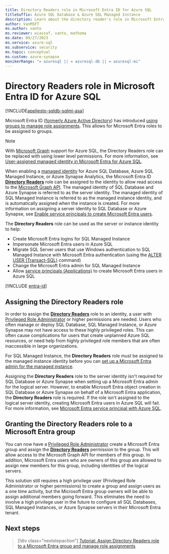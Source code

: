 ```yaml
---
title: Directory Readers role in Microsoft Entra ID for Azure SQL
titleSuffix: Azure SQL Database & Azure SQL Managed Instance
description: Learn about the directory reader's role in Microsoft Entra for Azure SQL.
author: VanMSFT
ms.author: vanto
ms.reviewer: wiassaf, vanto, mathoma
ms.date: 09/27/2023
ms.service: azure-sql
ms.subservice: security
ms.topic: conceptual
ms.custom: azure-synapse
monikerRange: "= azuresql || = azuresql-db || = azuresql-mi"
---
```


# Directory Readers role in Microsoft Entra ID for Azure SQL

[!INCLUDE[appliesto-sqldb-sqlmi-asa](../includes/appliesto-sqldb-sqlmi-asa.md)]

Microsoft Entra ID ([formerly Azure Active Directory](/entra/fundamentals/new-name)) has introduced [using groups to manage role assignments](/azure/active-directory/roles/groups-concept). This allows for Microsoft Entra roles to be assigned to groups.

> [!NOTE]
> With [Microsoft Graph](/graph/overview) support for Azure SQL, the Directory Readers role can be replaced with using lower level permissions. For more information, see [User-assigned managed identity in Microsoft Entra for Azure SQL](authentication-azure-ad-user-assigned-managed-identity.md).

When enabling a [managed identity](/azure/active-directory/managed-identities-azure-resources/overview#managed-identity-types) for Azure SQL Database, Azure SQL Managed Instance, or Azure Synapse Analytics, the Microsoft Entra ID [**Directory Readers**](/azure/active-directory/roles/permissions-reference#directory-readers) role can be assigned to the identity to allow read access to the [Microsoft Graph API](/graph/overview). The managed identity of SQL Database and Azure Synapse is referred to as the server identity. The managed identity of SQL Managed Instance is referred to as the managed instance identity, and is automatically assigned when the instance is created. For more information on assigning a server identity to SQL Database or Azure Synapse, see [Enable service principals to create Microsoft Entra users](authentication-aad-service-principal.md#enable-service-principals-to-create-azure-ad-users).

The **Directory Readers** role can be used as the server or instance identity to help:

- Create Microsoft Entra logins for SQL Managed Instance
- Impersonate Microsoft Entra users in Azure SQL
- Migrate SQL Server users that use Windows authentication to SQL Managed Instance with Microsoft Entra authentication (using the [ALTER USER (Transact-SQL)](/sql/t-sql/statements/alter-user-transact-sql?view=azuresqldb-mi-current&preserve-view=true#d-map-the-user-in-the-database-to-an-azure-ad-login-after-migration) command)
- Change the Microsoft Entra admin for SQL Managed Instance
- Allow [service principals (Applications)](authentication-aad-service-principal.md) to create Microsoft Entra users in Azure SQL

[!INCLUDE [entra-id](../includes/entra-id.md)]

## Assigning the Directory Readers role

In order to assign the [**Directory Readers**](/azure/active-directory/roles/permissions-reference#directory-readers) role to an identity, a user with [Privileged Role Administrator](/azure/active-directory/roles/permissions-reference#privileged-role-administrator) or higher permissions are needed. Users who often manage or deploy SQL Database, SQL Managed Instance, or Azure Synapse may not have access to these highly privileged roles. This can often cause complications for users that create unplanned Azure SQL resources, or need help from highly privileged role members that are often inaccessible in large organizations.

For SQL Managed Instance, the **Directory Readers** role must be assigned to the managed instance identity before you can [set up a Microsoft Entra admin for the managed instance](authentication-aad-configure.md#provision-azure-ad-admin-sql-managed-instance). 

Assigning the **Directory Readers** role to the server identity isn't required for SQL Database or Azure Synapse when setting up a Microsoft Entra admin for the logical server. However, to enable Microsoft Entra object creation in SQL Database or Azure Synapse on behalf of a Microsoft Entra application, the **Directory Readers** role is required. If the role isn't assigned to the logical server identity, creating Microsoft Entra users in Azure SQL will fail. For more information, see [Microsoft Entra service principal with Azure SQL](authentication-aad-service-principal.md).

<a name='granting-the-directory-readers-role-to-an-azure-ad-group'></a>

## Granting the Directory Readers role to a Microsoft Entra group

You can now have a [Privileged Role Administrator](/azure/active-directory/roles/permissions-reference#privileged-role-administrator) create a Microsoft Entra group and assign the [**Directory Readers**](/azure/active-directory/roles/permissions-reference#directory-readers) permission to the group. This will allow access to the Microsoft Graph API for members of this group. In addition, Microsoft Entra users who are owners of this group are allowed to assign new members for this group, including identities of the logical servers.

This solution still requires a high privilege user (Privileged Role Administrator or higher permissions) to create a group and assign users as a one time activity, but the Microsoft Entra group owners will be able to assign additional members going forward. This eliminates the need to involve a high privilege user in the future to configure all SQL Databases, SQL Managed Instances, or Azure Synapse servers in their Microsoft Entra tenant.

## Next steps

> [!div class="nextstepaction"]
> [Tutorial: Assign Directory Readers role to a Microsoft Entra group and manage role assignments](authentication-aad-directory-readers-role-tutorial.md)
